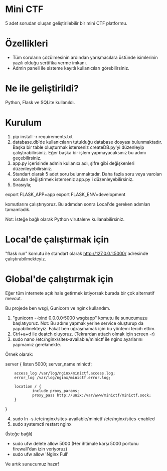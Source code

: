 # Mini CTF
5 adet sorudan oluşan geliştirilebilir bir mini CTF platformu.


# Özellikleri

- Tüm soruların çözülmesinin ardından yarışmacılara üstünde isimlerinin yazılı olduğu sertifika verme imkanı.
- Admin paneli ile sisteme kayıtlı kullanıcıları görebilirsiniz.

# Ne ile geliştirildi?
Python, Flask ve SQLite kullanıldı. 


# Kurulum

1) pip install -r requirements.txt
2) database.db'de kullanıcıların tutulduğu database dosyası bulunmaktadır. Başka bir table oluşturmak isterseniz createDB.py'yi düzenleyip çalıştırabilirsiniz. Eğer başka bir işlem yapmayacaksınız bu adımı geçebilirsiniz.
3) app.py içerisinde admin kullanıcı adı, şifre gibi değişkenleri düzenleyebilirsiniz.
4) Standart olarak 5 adet soru bulunmaktadır. Daha fazla soru veya varolan soruları değiştirmek isterseniz app.py'i düzenleyebilirsiniz.
5) Sırasıyla;

export FLASK_APP=app
export FLASK_ENV=development

komutlarını çalıştırıyoruz. Bu adımdan sonra Local'de gereken adımları tamamladık.

Not: İsteğe bağlı olarak Python virutalenv kullanabilirsiniz.

# Local'de çalıştırmak için

"flask run" komutu ile standart olarak http://127.0.0.1:5000/ adresinde çalıştırabilmekteyiz.

# Global'de çalıştırmak için

Eğer tüm internete açık hale getirmek istiyorsak burada bir çok alternatif mevcut.

Bu projede ben wsgi, Gunicorn ve nginx kullandım.

1) "gunicorn --bind 0.0.0.0:5000 wsgi:app" komutu ile sunucumuzu başlatıyoruz. Not: Bu adımı yapmak yerine service oluşturup da yapabilmekteyiz. Fakat ben uğraşmamak için bu yöntemi tercih ettim.
2) Ctrl+a+d ile deatch oluyoruz. (Tekrardan attach olmak için screen -r)
3) sudo nano /etc/nginx/sites-available/minictf ile nginx ayarlarını yapmamız gerekmekte.

Örnek olarak:

server {
        listen 5000;
        server_name minictf;

        access_log /var/log/nginx/minictf.access.log;
        error_log /var/log/nginx/minictf.error.log;

        location / {
                include proxy_params;
                proxy_pass http://unix:/var/www/minictf/minictf.sock;
        }
}

4) sudo ln -s /etc/nginx/sites-available/minictf /etc/nginx/sites-enabled
5) sudo systemctl restart nginx

(İsteğe bağlı)
- sudo ufw delete allow 5000 (Her ihtimale karşı 5000 portunu firewall'dan izin veriyoruz)
- sudo ufw allow 'Nginx Full'

Ve artık sunucumuz hazır!
